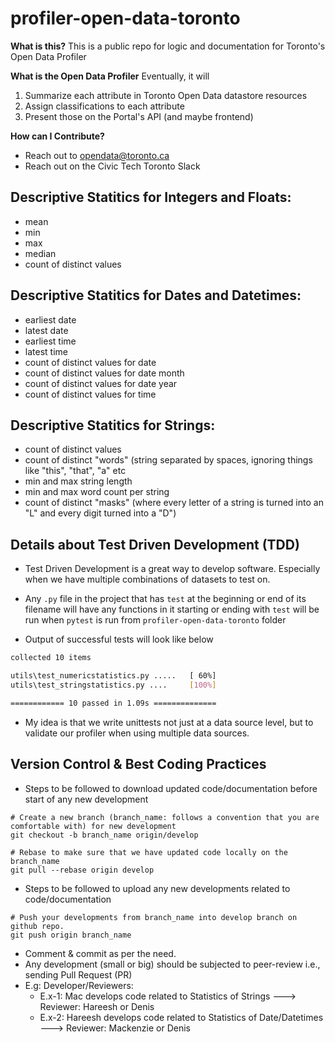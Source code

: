 # profiler-open-data-toronto
**What is this?**
This is a public repo for logic and documentation for Toronto's Open Data Profiler

**What is the Open Data Profiler**
Eventually, it will
1. Summarize each attribute in Toronto Open Data datastore resources
2. Assign classifications to each attribute
3. Present those on the Portal's API (and maybe frontend)

**How can I Contribute?**
- Reach out to opendata@toronto.ca
- Reach out on the Civic Tech Toronto Slack

## Descriptive Statitics for Integers and Floats:
- mean
- min
- max
- median
- count of distinct values

## Descriptive Statitics for Dates and Datetimes:
- earliest date
- latest date
- earliest time
- latest time
- count of distinct values for date
- count of distinct values for date month
- count of distinct values for date year
- count of distinct values for time

## Descriptive Statitics for Strings:
- count of distinct values
- count of distinct "words" (string separated by spaces, ignoring things like "this", "that", "a" etc
- min and max string length
- min and max word count per string
- count of distinct "masks" (where every letter of a string is turned into an "L" and every digit turned into a "D")

## Details about Test Driven Development (TDD)
- Test Driven Development is a great way to develop software. Especially when we have multiple combinations of datasets to test on. 
- Any `.py` file in the project that has `test` at the beginning or end of its filename will have any functions in it starting or ending with `test` will be run when `pytest` is run from `profiler-open-data-toronto` folder

- Output of successful tests will look like below
```sh
collected 10 items

utils\test_numericstatistics.py .....   [ 60%]
utils\test_stringstatistics.py ....     [100%]        

============ 10 passed in 1.09s ==============
```
- My idea is that we write unittests not just at a data source level, but to validate our profiler when using multiple data sources. 

## Version Control & Best Coding Practices
- Steps to be followed to download updated code/documentation before start of any new development
```
# Create a new branch (branch_name: follows a convention that you are comfortable with) for new development 
git checkout -b branch_name origin/develop

# Rebase to make sure that we have updated code locally on the branch_name 
git pull --rebase origin develop
```

- Steps to be followed to upload any new developments related to code/documentation
```
# Push your developments from branch_name into develop branch on github repo.
git push origin branch_name
```

- Comment & commit as per the need.  
- Any development (small or big) should be subjected to peer-review i.e., sending Pull Request (PR) 
- E.g: Developer/Reviewers:
  - E.x-1: Mac develops code related to Statistics of Strings ---> Reviewer: Hareesh or Denis
  - E.x-2: Hareesh develops code related to Statistics of Date/Datetimes ---> Reviewer: Mackenzie or Denis
